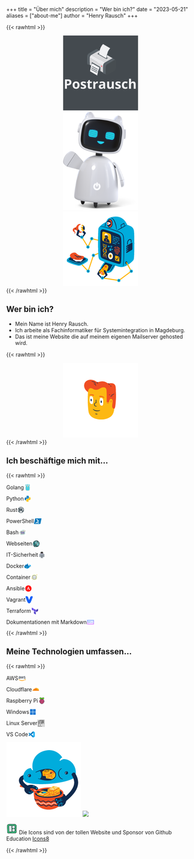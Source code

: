 +++
title = "Über mich"
description = "Wer bin ich?"
date = "2023-05-21"
aliases = ["about-me"]
author = "Henry Rausch"
+++

{{< rawhtml >}}
<div style="display: flex; justify-content: center;">
  <div style="text-align: center;">
    <img src="/static/img/postrausch.png" width="200" />
    <br />
    <img src="/static/media/business-3d-happy-robot-assistant-waving-hello.png" width="200" />
    <br />
    <img src="/static/media/flame-sign-in.gif" width="200" />
  </div>
</div>
{{< /rawhtml >}}

## Wer bin ich?
- Mein Name ist Henry Rausch.
- Ich arbeite als Fachinformatiker für Systemintegration in Magdeburg.
- Das ist meine Website die auf meinem eigenen Mailserver gehosted wird.

{{< rawhtml >}}
<div style="display: flex; justify-content: center;">
    <div style="text-align: center;">
        <img src="/static/media/flame-no-connection.gif" height="200" />
    </div>
</div>
{{< /rawhtml >}}

## Ich beschäftige mich mit...
{{< rawhtml >}}
  <li style="display: flex; align-items: center; margin-bottom: 10px;">
    Golang
    <img src="/static/media/icons8-golang.svg" width="20" style="margin-right: 10px;">
  </li>
  <li style="display: flex; align-items: center; margin-bottom: 10px;">
    Python
    <img src="/static/media/icons8-python.gif" width="20" style="margin-right: 10px;">
  </li>
  <li style="display: flex; align-items: center; margin-bottom: 10px;">
    Rust
    <img src="/static/media/icons8-rust-programming-language.svg" width="20" style="margin-right: 10px;">
  </li>
  <li style="display: flex; align-items: center; margin-bottom: 10px;">
    PowerShell
    <img src="/static/media/icons8-powershell.svg" width="20" style="margin-right: 10px;">
  </li>
  <li style="display: flex; align-items: center; margin-bottom: 10px;">
    Bash
    <img src="/static/media/icons8-konsole.svg" width="20" style="margin-right: 10px;">
  </li>
  <li style="display: flex; align-items: center; margin-bottom: 10px;">
    Webseiten
    <img src="/static/media/icons8-internet.svg" width="20" style="margin-right: 10px;">
  </li>
  <li style="display: flex; align-items: center; margin-bottom: 10px;">
    IT-Sicherheit
    <img src="/static/media/icons8-hacker.svg" width="20" style="margin-right: 10px;">
  </li>
  <li style="display: flex; align-items: center; margin-bottom: 10px;">
    Docker
    <img src="/static/media/icons8-docker.svg" width="20" style="margin-right: 10px;">
  </li>
  <li style="display: flex; align-items: center; margin-bottom: 10px;">
    Container
    <img src="/static/media/icons8-cloud.svg" width="20" style="margin-right: 10px;">
  </li>
  <li style="display: flex; align-items: center; margin-bottom: 10px;">
    Ansible
    <img src="/static/media/icons8-ansible.svg" width="20" style="margin-right: 10px;">
  </li>
  <li style="display: flex; align-items: center; margin-bottom: 10px;">
    Vagrant
    <img src="/static/media/icons8-vagrant.svg" width="20" style="margin-right: 10px;">
  </li>
  <li style="display: flex; align-items: center; margin-bottom: 10px;">
    Terraform
    <img src="/static/media/icons8-terraform.svg" width="20" style="margin-right: 10px;">
  </li>
  <li style="display: flex; align-items: center; margin-bottom: 10px;">
    Dokumentationen mit Markdown
    <img src="/static/media/icons8-markdown.svg" width="20" style="margin-right: 10px;">
  </li>
{{< /rawhtml >}}

## Meine Technologien umfassen...
{{< rawhtml >}}
  <li style="display: flex; align-items: center; margin-bottom: 10px;">
    AWS
    <img src="/static/media/icons8-amazon-web-services.svg" width="20" style="margin-right: 10px;">
  </li>
  <li style="display: flex; align-items: center; margin-bottom: 10px;">
    Cloudflare
    <img src="/static/media/icons8-cloudflare.svg" width="20" style="margin-right: 10px;">
  </li>
  <li style="display: flex; align-items: center; margin-bottom: 10px;">
    Raspberry Pi
    <img src="/static/media/icons8-raspberry-pi.svg" width="20" style="margin-right: 10px;">
  </li>
  <li style="display: flex; align-items: center; margin-bottom: 10px;">
    Windows
    <img src="/static/media/icons8-windows-11.svg" width="20" style="margin-right: 10px;">
  </li>
  <li style="display: flex; align-items: center; margin-bottom: 10px;">
    Linux Server
    <img src="/static/media/server-gruppe.svg" width="20" style="margin-right: 10px;">
  </li>
  <li style="display: flex; align-items: center; margin-bottom: 10px;">
    VS Code
    <img src="/static/media/icons8-visual-studio-code-2019.svg" width="20" style="margin-right: 10px;">
  </li>
<img src="/static/media/flame-uploading.gif" height="200" />

<img src="https://quotes-github-readme.vercel.app/api?type=horizontal&theme=tokyonight" width="512px"/>

<img src="/static/media/icons8-icons8.svg" width="30"><a href="https://icons8.de/icons"></a></img>
Die Icons sind von der tollen Website und Sponsor von Github Education [Icons8](https://icons8.com)

{{< /rawhtml >}}